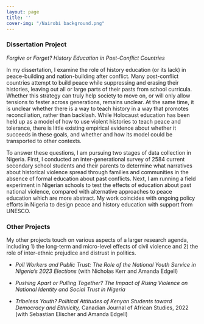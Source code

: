 ```yaml
---
layout: page
title: ''
cover-img: "/Nairobi background.png"
---
```


### Dissertation Project

*Forgive or Forget? History Education in Post-Conflict Countries*

In my dissertation, I examine the role of history education (or its lack) in peace-building and nation-building after conflict.  Many post-conflict countries attempt to build peace while suppressing and erasing their histories, leaving out all or large parts of their pasts from school curricula. Whether this strategy can truly help society to move on, or will only allow tensions to fester across generations, remains unclear. At the same time, it is unclear whether there is a way to teach history in a way that promotes reconciliation, rather than backlash. While Holocaust education has been held up as a model of how to use violent histories to teach peace and tolerance, there is little existing empirical evidence about whether it succeeds in these goals, and whether and how its model could be transported to other contexts.

To answer these questions, I am pursuing two stages of data collection in Nigeria. First, I conducted an inter-generational survey of 2584 current secondary school students and their parents to determine what narratives about historical violence spread through families and communities in the absence of formal education about past conflicts. Next, I am running a field experiment in Nigerian schools to test the effects of education about past national violence, compared with alternative approaches to peace education which are more abstract. My work coincides with ongoing policy efforts in Nigeria to design peace and history education with support from UNESCO.

### Other Projects

My other projects touch on various aspects of a larger research agenda, including 1) the long-term and micro-level effects of civil violence and 2) the role of inter-ethnic prejudice and distrust in politics.

* *Poll Workers and Public Trust: The Role of the National Youth Service in Nigeria’s 2023 Elections* (with Nicholas Kerr and Amanda Edgell)

* *Pushing Apart or Pulling Together? The Impact of Rising Violence on National Identity and Social Trust in Nigeria*

* *Tribeless Youth? Political Attitudes of Kenyan Students toward Democracy and Ethnicity,* Canadian Journal of African Studies, 2022 (with Sebastian Elischer and Amanda Edgell)
